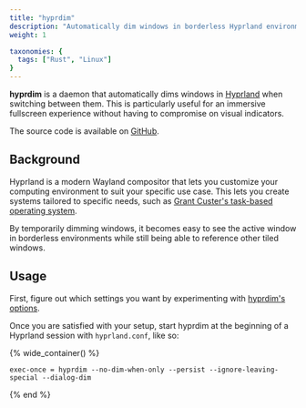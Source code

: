 ```yaml
---
title: "hyprdim"
description: "Automatically dim windows in borderless Hyprland environments."
weight: 1

taxonomies: {
  tags: ["Rust", "Linux"]
}
---
```


**hyprdim** is a daemon that automatically dims windows in [Hyprland](https://github.com/hyprwm/Hyprland) when switching between them. This is particularly useful for an immersive fullscreen experience without having to compromise on visual indicators.

The source code is available on [GitHub](https://github.com/donovanglover/hyprdim).

## Background

Hyprland is a modern Wayland compositor that lets you customize your computing environment to suit your specific use case. This lets you create systems tailored to specific needs, such as [Grant Custer's task-based operating system](https://writing.grantcuster.com/posts/2023-08-07-a-task-based-operating-system-a-sketch-built-with-linux-nixos-hyprland-node-react/).

By temporarily dimming windows, it becomes easy to see the active window in borderless environments while still being able to reference other tiled windows.

## Usage

First, figure out which settings you want by experimenting with [hyprdim's options](https://github.com/donovanglover/hyprdim#usage).

Once you are satisfied with your setup, start hyprdim at the beginning of a Hyprland session with `hyprland.conf`, like so:

{% wide_container() %}

```config
exec-once = hyprdim --no-dim-when-only --persist --ignore-leaving-special --dialog-dim
```

{% end %}

